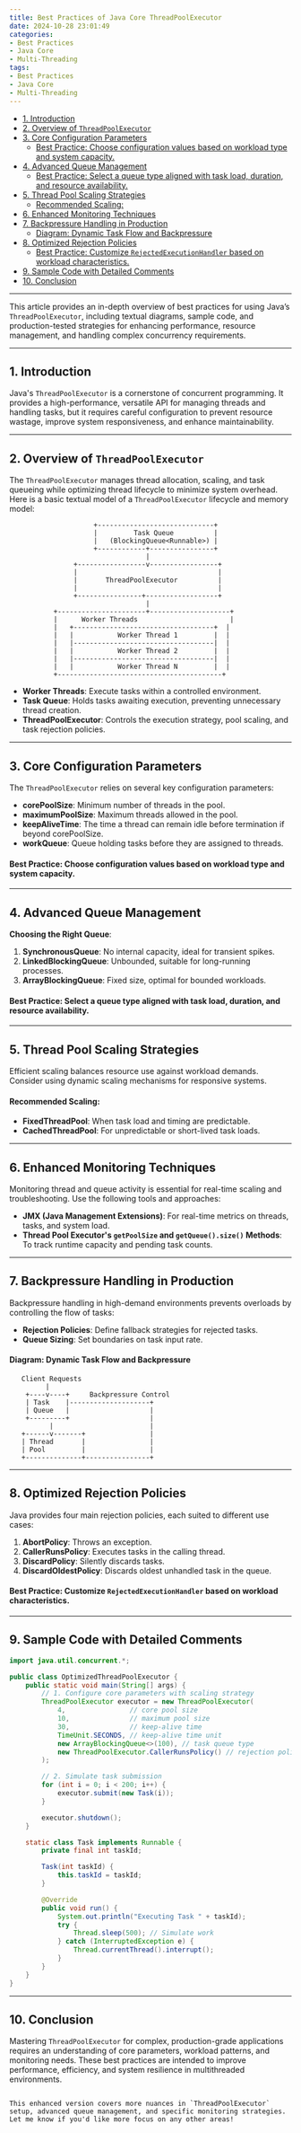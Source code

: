 ```yaml
---
title: Best Practices of Java Core ThreadPoolExecutor
date: 2024-10-28 23:01:49
categories:
- Best Practices
- Java Core
- Multi-Threading
tags:
- Best Practices
- Java Core
- Multi-Threading
---
```


- [1. Introduction](#1-introduction)
- [2. Overview of `ThreadPoolExecutor`](#2-overview-of-threadpoolexecutor)
- [3. Core Configuration Parameters](#3-core-configuration-parameters)
    - [Best Practice: Choose configuration values based on workload type and system capacity.](#best-practice-choose-configuration-values-based-on-workload-type-and-system-capacity)
- [4. Advanced Queue Management](#4-advanced-queue-management)
    - [Best Practice: Select a queue type aligned with task load, duration, and resource availability.](#best-practice-select-a-queue-type-aligned-with-task-load-duration-and-resource-availability)
- [5. Thread Pool Scaling Strategies](#5-thread-pool-scaling-strategies)
    - [Recommended Scaling:](#recommended-scaling)
- [6. Enhanced Monitoring Techniques](#6-enhanced-monitoring-techniques)
- [7. Backpressure Handling in Production](#7-backpressure-handling-in-production)
    - [Diagram: Dynamic Task Flow and Backpressure](#diagram-dynamic-task-flow-and-backpressure)
- [8. Optimized Rejection Policies](#8-optimized-rejection-policies)
    - [Best Practice: Customize `RejectedExecutionHandler` based on workload characteristics.](#best-practice-customize-rejectedexecutionhandler-based-on-workload-characteristics)
- [9. Sample Code with Detailed Comments](#9-sample-code-with-detailed-comments)
- [10. Conclusion](#10-conclusion)

---

This article provides an in-depth overview of best practices for using Java’s `ThreadPoolExecutor`, including textual diagrams, sample code, and production-tested strategies for enhancing performance, resource management, and handling complex concurrency requirements.

---

<a name="introduction"></a>
## 1. Introduction
Java's `ThreadPoolExecutor` is a cornerstone of concurrent programming. It provides a high-performance, versatile API for managing threads and handling tasks, but it requires careful configuration to prevent resource wastage, improve system responsiveness, and enhance maintainability.

---

<a name="overview-of-threadpoolexecutor"></a>
## 2. Overview of `ThreadPoolExecutor`
The `ThreadPoolExecutor` manages thread allocation, scaling, and task queueing while optimizing thread lifecycle to minimize system overhead. Here is a basic textual model of a `ThreadPoolExecutor` lifecycle and memory model:

```
                     +-----------------------------+
                     |         Task Queue          |
                     |   (BlockingQueue<Runnable>) |
                     +------------+----------------+
                                  |
                +-----------------v-----------------+
                |                                   |
                |       ThreadPoolExecutor          |
                |                                   |
                +----------------+------------------+
                                  |
           +----------------------+--------------------+
           |      Worker Threads                       |
           |   +-----------------------------------+  |
           |   |           Worker Thread 1         |  |
           |   |-----------------------------------|  |
           |   |           Worker Thread 2         |  |
           |   |-----------------------------------|  |
           |   |           Worker Thread N         |  |
           +-----------------------------------------+
```

- **Worker Threads**: Execute tasks within a controlled environment.
- **Task Queue**: Holds tasks awaiting execution, preventing unnecessary thread creation.
- **ThreadPoolExecutor**: Controls the execution strategy, pool scaling, and task rejection policies.

---

<a name="core-configuration-parameters"></a>
## 3. Core Configuration Parameters
The `ThreadPoolExecutor` relies on several key configuration parameters:

- **corePoolSize**: Minimum number of threads in the pool.
- **maximumPoolSize**: Maximum threads allowed in the pool.
- **keepAliveTime**: The time a thread can remain idle before termination if beyond corePoolSize.
- **workQueue**: Queue holding tasks before they are assigned to threads.

#### Best Practice: Choose configuration values based on workload type and system capacity.

---

<a name="advanced-queue-management"></a>
## 4. Advanced Queue Management
**Choosing the Right Queue**:
1. **SynchronousQueue**: No internal capacity, ideal for transient spikes.
2. **LinkedBlockingQueue**: Unbounded, suitable for long-running processes.
3. **ArrayBlockingQueue**: Fixed size, optimal for bounded workloads.

#### Best Practice: Select a queue type aligned with task load, duration, and resource availability.

---

<a name="thread-pool-scaling-strategies"></a>
## 5. Thread Pool Scaling Strategies
Efficient scaling balances resource use against workload demands. Consider using dynamic scaling mechanisms for responsive systems.

#### Recommended Scaling:
- **FixedThreadPool**: When task load and timing are predictable.
- **CachedThreadPool**: For unpredictable or short-lived task loads.

---

<a name="enhanced-monitoring-techniques"></a>
## 6. Enhanced Monitoring Techniques
Monitoring thread and queue activity is essential for real-time scaling and troubleshooting. Use the following tools and approaches:

- **JMX (Java Management Extensions)**: For real-time metrics on threads, tasks, and system load.
- **Thread Pool Executor's `getPoolSize` and `getQueue().size()` Methods**: To track runtime capacity and pending task counts.

---

<a name="backpressure-handling-in-production"></a>
## 7. Backpressure Handling in Production
Backpressure handling in high-demand environments prevents overloads by controlling the flow of tasks:

- **Rejection Policies**: Define fallback strategies for rejected tasks.
- **Queue Sizing**: Set boundaries on task input rate.

#### Diagram: Dynamic Task Flow and Backpressure

```
   Client Requests
         |
    +----v----+     Backpressure Control
    | Task    |--------------------+
    | Queue   |                    |
    +---------+                    |
          |                        |
   +------v-------+                |
   | Thread       |                |
   | Pool         |                |
   +--------------+----------------+
```

---

<a name="optimized-rejection-policies"></a>
## 8. Optimized Rejection Policies
Java provides four main rejection policies, each suited to different use cases:

1. **AbortPolicy**: Throws an exception.
2. **CallerRunsPolicy**: Executes tasks in the calling thread.
3. **DiscardPolicy**: Silently discards tasks.
4. **DiscardOldestPolicy**: Discards oldest unhandled task in the queue.

#### Best Practice: Customize `RejectedExecutionHandler` based on workload characteristics.

---

<a name="sample-code-with-detailed-comments"></a>
## 9. Sample Code with Detailed Comments

```java
import java.util.concurrent.*;

public class OptimizedThreadPoolExecutor {
    public static void main(String[] args) {
        // 1. Configure core parameters with scaling strategy
        ThreadPoolExecutor executor = new ThreadPoolExecutor(
            4,                // core pool size
            10,               // maximum pool size
            30,               // keep-alive time
            TimeUnit.SECONDS, // keep-alive time unit
            new ArrayBlockingQueue<>(100), // task queue type
            new ThreadPoolExecutor.CallerRunsPolicy() // rejection policy
        );

        // 2. Simulate task submission
        for (int i = 0; i < 200; i++) {
            executor.submit(new Task(i));
        }

        executor.shutdown();
    }

    static class Task implements Runnable {
        private final int taskId;

        Task(int taskId) {
            this.taskId = taskId;
        }

        @Override
        public void run() {
            System.out.println("Executing Task " + taskId);
            try {
                Thread.sleep(500); // Simulate work
            } catch (InterruptedException e) {
                Thread.currentThread().interrupt();
            }
        }
    }
}
```

---

<a name="conclusion"></a>
## 10. Conclusion
Mastering `ThreadPoolExecutor` for complex, production-grade applications requires an understanding of core parameters, workload patterns, and monitoring needs. These best practices are intended to improve performance, efficiency, and system resilience in multithreaded environments.
``` 

This enhanced version covers more nuances in `ThreadPoolExecutor` setup, advanced queue management, and specific monitoring strategies. Let me know if you'd like more focus on any other areas!